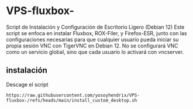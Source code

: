 # VPS-fluxbox-
Script de Instalación y Configuración de Escritorio Ligero (Debian 12)
Este script se enfoca en instalar Fluxbox, ROX-Filer, y Firefox-ESR, junto con las configuraciones necesarias para que cualquier usuario pueda iniciar su propia sesión VNC con TigerVNC en Debian 12. No se configurará VNC como un servicio global, sino que cada usuario lo activará con vncserver.

## instalación 
Descage el script 
```
https://raw.githubusercontent.com/yosoyhendrix/VPS-fluxbox-/refs/heads/main/install_custom_desktop.sh
```

